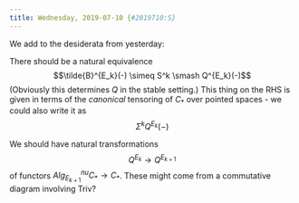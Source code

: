 ```yaml
---
title: Wednesday, 2019-07-10 {#2019710:S}
---
```

We add to the desiderata from yesterday:

There should be a natural equivalence
$$\tilde{B}^{E_k}(-) \simeq S^k \smash Q^{E_k}(-)$$ (Obviously this
determines $Q$ in the stable setting.) This thing on the RHS is given in
terms of the *canonical* tensoring of $C_*$ over pointed spaces - we
could also write it as $$\Sigma^kQ^{E_k}(-)$$

We should have natural transformations $$Q^{E_k} \to Q^{E_{k+1}}$$ of
functors $Alg_{E_{k+1}}^{nu}C_* \to C_*$. These might come from a
commutative diagram involving Triv?
